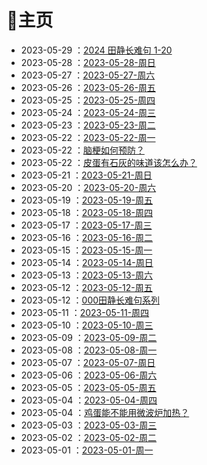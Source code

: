 # 🏡主页

- 2023-05-29 ：[2024 田静长难句 1-20](2024%20%E7%94%B0%E9%9D%99%E9%95%BF%E9%9A%BE%E5%8F%A5%201-20.md)
- 2023-05-28 ：[2023-05-28-周日](2023-05-28-%E5%91%A8%E6%97%A5.md)
- 2023-05-27 ：[2023-05-27-周六](2023-05-27-%E5%91%A8%E5%85%AD.md)
- 2023-05-26 ：[2023-05-26-周五](2023-05-26-%E5%91%A8%E4%BA%94.md)
- 2023-05-25 ：[2023-05-25-周四](2023-05-25-%E5%91%A8%E5%9B%9B.md)
- 2023-05-24 ：[2023-05-24-周三](2023-05-24-%E5%91%A8%E4%B8%89.md)
- 2023-05-23 ：[2023-05-23-周二](2023-05-23-%E5%91%A8%E4%BA%8C.md)
- 2023-05-22 ：[2023-05-22-周一](2023-05-22-%E5%91%A8%E4%B8%80.md)
- 2023-05-22 ：[脑梗如何预防？](%E8%84%91%E6%A2%97%E5%A6%82%E4%BD%95%E9%A2%84%E9%98%B2%EF%BC%9F.md)
- 2023-05-22 ：[皮蛋有石灰的味道该怎么办？](%E7%9A%AE%E8%9B%8B%E6%9C%89%E7%9F%B3%E7%81%B0%E7%9A%84%E5%91%B3%E9%81%93%E8%AF%A5%E6%80%8E%E4%B9%88%E5%8A%9E%EF%BC%9F.md)
- 2023-05-21 ：[2023-05-21-周日](2023-05-21-%E5%91%A8%E6%97%A5.md)
- 2023-05-20 ：[2023-05-20-周六](2023-05-20-%E5%91%A8%E5%85%AD.md)
- 2023-05-19 ：[2023-05-19-周五](2023-05-19-%E5%91%A8%E4%BA%94.md)
- 2023-05-18 ：[2023-05-18-周四](2023-05-18-%E5%91%A8%E5%9B%9B.md)
- 2023-05-17 ：[2023-05-17-周三](2023-05-17-%E5%91%A8%E4%B8%89.md)
- 2023-05-16 ：[2023-05-16-周二](2023-05-16-%E5%91%A8%E4%BA%8C.md)
- 2023-05-15 ：[2023-05-15-周一](2023-05-15-%E5%91%A8%E4%B8%80.md)
- 2023-05-14 ：[2023-05-14-周日](2023-05-14-%E5%91%A8%E6%97%A5.md)
- 2023-05-13 ：[2023-05-13-周六](2023-05-13-%E5%91%A8%E5%85%AD.md)
- 2023-05-12 ：[2023-05-12-周五](2023-05-12-%E5%91%A8%E4%BA%94.md)
- 2023-05-12 ：[000田静长难句系列](000%E7%94%B0%E9%9D%99%E9%95%BF%E9%9A%BE%E5%8F%A5%E7%B3%BB%E5%88%97.md)
- 2023-05-11 ：[2023-05-11-周四](2023-05-11-%E5%91%A8%E5%9B%9B.md)
- 2023-05-10 ：[2023-05-10-周三](2023-05-10-%E5%91%A8%E4%B8%89.md)
- 2023-05-09 ：[2023-05-09-周二](2023-05-09-%E5%91%A8%E4%BA%8C.md)
- 2023-05-08 ：[2023-05-08-周一](2023-05-08-%E5%91%A8%E4%B8%80.md)
- 2023-05-07 ：[2023-05-07-周日](2023-05-07-%E5%91%A8%E6%97%A5.md)
- 2023-05-06 ：[2023-05-06-周六](2023-05-06-%E5%91%A8%E5%85%AD.md)
- 2023-05-05 ：[2023-05-05-周五](2023-05-05-%E5%91%A8%E4%BA%94.md)
- 2023-05-04 ：[2023-05-04-周四](2023-05-04-%E5%91%A8%E5%9B%9B.md)
- 2023-05-04 ：[鸡蛋能不能用微波炉加热？](鸡蛋能不能用微波炉加热？.md)
- 2023-05-03 ：[2023-05-03-周三](2023-05-03-%E5%91%A8%E4%B8%89.md)
- 2023-05-02 ：[2023-05-02-周二](2023-05-02-%E5%91%A8%E4%BA%8C.md)
- 2023-05-01 ：[2023-05-01-周一](2023-05-01-%E5%91%A8%E4%B8%80.md)